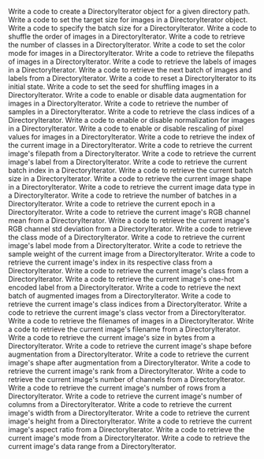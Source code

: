 Write a code to create a DirectoryIterator object for a given directory path.
Write a code to set the target size for images in a DirectoryIterator object.
Write a code to specify the batch size for a DirectoryIterator.
Write a code to shuffle the order of images in a DirectoryIterator.
Write a code to retrieve the number of classes in a DirectoryIterator.
Write a code to set the color mode for images in a DirectoryIterator.
Write a code to retrieve the filepaths of images in a DirectoryIterator.
Write a code to retrieve the labels of images in a DirectoryIterator.
Write a code to retrieve the next batch of images and labels from a DirectoryIterator.
Write a code to reset a DirectoryIterator to its initial state.
Write a code to set the seed for shuffling images in a DirectoryIterator.
Write a code to enable or disable data augmentation for images in a DirectoryIterator.
Write a code to retrieve the number of samples in a DirectoryIterator.
Write a code to retrieve the class indices of a DirectoryIterator.
Write a code to enable or disable normalization for images in a DirectoryIterator.
Write a code to enable or disable rescaling of pixel values for images in a DirectoryIterator.
Write a code to retrieve the index of the current image in a DirectoryIterator.
Write a code to retrieve the current image's filepath from a DirectoryIterator.
Write a code to retrieve the current image's label from a DirectoryIterator.
Write a code to retrieve the current batch index in a DirectoryIterator.
Write a code to retrieve the current batch size in a DirectoryIterator.
Write a code to retrieve the current image shape in a DirectoryIterator.
Write a code to retrieve the current image data type in a DirectoryIterator.
Write a code to retrieve the number of batches in a DirectoryIterator.
Write a code to retrieve the current epoch in a DirectoryIterator.
Write a code to retrieve the current image's RGB channel mean from a DirectoryIterator.
Write a code to retrieve the current image's RGB channel std deviation from a DirectoryIterator.
Write a code to retrieve the class mode of a DirectoryIterator.
Write a code to retrieve the current image's label mode from a DirectoryIterator.
Write a code to retrieve the sample weight of the current image from a DirectoryIterator.
Write a code to retrieve the current image's index in its respective class from a DirectoryIterator.
Write a code to retrieve the current image's class from a DirectoryIterator.
Write a code to retrieve the current image's one-hot encoded label from a DirectoryIterator.
Write a code to retrieve the next batch of augmented images from a DirectoryIterator.
Write a code to retrieve the current image's class indices from a DirectoryIterator.
Write a code to retrieve the current image's class vector from a DirectoryIterator.
Write a code to retrieve the filenames of images in a DirectoryIterator.
Write a code to retrieve the current image's filename from a DirectoryIterator.
Write a code to retrieve the current image's size in bytes from a DirectoryIterator.
Write a code to retrieve the current image's shape before augmentation from a DirectoryIterator.
Write a code to retrieve the current image's shape after augmentation from a DirectoryIterator.
Write a code to retrieve the current image's rank from a DirectoryIterator.
Write a code to retrieve the current image's number of channels from a DirectoryIterator.
Write a code to retrieve the current image's number of rows from a DirectoryIterator.
Write a code to retrieve the current image's number of columns from a DirectoryIterator.
Write a code to retrieve the current image's width from a DirectoryIterator.
Write a code to retrieve the current image's height from a DirectoryIterator.
Write a code to retrieve the current image's aspect ratio from a DirectoryIterator.
Write a code to retrieve the current image's mode from a DirectoryIterator.
Write a code to retrieve the current image's data range from a DirectoryIterator.